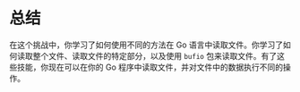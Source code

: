 # 总结

在这个挑战中，你学习了如何使用不同的方法在 Go 语言中读取文件。你学习了如何读取整个文件、读取文件的特定部分，以及使用 `bufio` 包来读取文件。有了这些技能，你现在可以在你的 Go 程序中读取文件，并对文件中的数据执行不同的操作。
